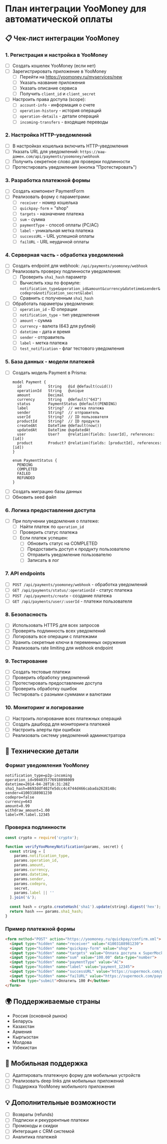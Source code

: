 # План интеграции YooMoney для автоматической оплаты

## 📋 Чек-лист интеграции YooMoney

### 1. Регистрация и настройка в YooMoney
- [ ] Создать кошелек YooMoney (если нет)
- [ ] Зарегистрировать приложение в YooMoney
  - [ ] Перейти на https://yoomoney.ru/myservices/new
  - [ ] Указать название приложения
  - [ ] Указать описание сервиса
  - [ ] Получить `client_id` и `client_secret`
- [ ] Настроить права доступа (scope):
  - [ ] `account-info` - информация о счете
  - [ ] `operation-history` - история операций
  - [ ] `operation-details` - детали операций
  - [ ] `incoming-transfers` - входящие переводы

### 2. Настройка HTTP-уведомлений
- [ ] В настройках кошелька включить HTTP-уведомления
- [ ] Указать URL для уведомлений: `https://ваш-домен.com/api/payments/yoomoney/webhook`
- [ ] Получить секретное слово для проверки подлинности
- [ ] Протестировать уведомления (кнопка "Протестировать")

### 3. Разработка платежной формы
- [ ] Создать компонент PaymentForm
- [ ] Реализовать форму с параметрами:
  - [ ] `receiver` - номер кошелька
  - [ ] `quickpay-form` = "shop"
  - [ ] `targets` - назначение платежа
  - [ ] `sum` - сумма
  - [ ] `paymentType` - способ оплаты (PC/AC)
  - [ ] `label` - уникальная метка платежа
  - [ ] `successURL` - URL успешной оплаты
  - [ ] `failURL` - URL неудачной оплаты

### 4. Серверная часть - обработка уведомлений
- [ ] Создать endpoint для webhook: `/api/payments/yoomoney/webhook`
- [ ] Реализовать проверку подлинности уведомления:
  - [ ] Проверить `sha1_hash` параметр
  - [ ] Вычислить хэш по формуле: `notification_type&operation_id&amount&currency&datetime&sender&codepro&notification_secret&label`
  - [ ] Сравнить с полученным `sha1_hash`
- [ ] Обработать параметры уведомления:
  - [ ] `operation_id` - ID операции
  - [ ] `notification_type` - тип уведомления
  - [ ] `amount` - сумма
  - [ ] `currency` - валюта (643 для рублей)
  - [ ] `datetime` - дата и время
  - [ ] `sender` - отправитель
  - [ ] `label` - метка платежа
  - [ ] `test_notification` - флаг тестового уведомления

### 5. База данных - модели платежей
- [ ] Создать модель Payment в Prisma:
  ```prisma
  model Payment {
    id            String   @id @default(cuid())
    operationId   String   @unique
    amount        Decimal
    currency      String   @default("643")
    status        PaymentStatus @default(PENDING)
    label         String?  // метка платежа
    sender        String?  // отправитель
    userId        String?  // ID пользователя
    productId     String?  // ID продукта
    createdAt     DateTime @default(now())
    updatedAt     DateTime @updatedAt
    user          User?    @relation(fields: [userId], references: [id])
    product       Product? @relation(fields: [productId], references: [id])
  }

  enum PaymentStatus {
    PENDING
    COMPLETED
    FAILED
    REFUNDED
  }
  ```
- [ ] Создать миграцию базы данных
- [ ] Обновить seed файл

### 6. Логика предоставления доступа
- [ ] При получении уведомления о платеже:
  - [ ] Найти платеж по `operation_id`
  - [ ] Проверить статус платежа
  - [ ] Если платеж успешен:
    - [ ] Обновить статус на COMPLETED
    - [ ] Предоставить доступ к продукту пользователю
    - [ ] Отправить уведомление пользователю
    - [ ] Записать в лог

### 7. API endpoints
- [ ] `POST /api/payments/yoomoney/webhook` - обработка уведомлений
- [ ] `GET /api/payments/status/:operationId` - статус платежа
- [ ] `POST /api/payments/create` - создание платежа
- [ ] `GET /api/payments/user/:userId` - платежи пользователя

### 8. Безопасность
- [ ] Использовать HTTPS для всех запросов
- [ ] Проверять подлинность всех уведомлений
- [ ] Логировать все операции с платежами
- [ ] Хранить секретные ключи в переменных окружения
- [ ] Реализовать rate limiting для webhook endpoint

### 9. Тестирование
- [ ] Создать тестовые платежи
- [ ] Проверить обработку уведомлений
- [ ] Протестировать предоставление доступа
- [ ] Проверить обработку ошибок
- [ ] Тестировать с разными суммами и валютами

### 10. Мониторинг и логирование
- [ ] Настроить логирование всех платежных операций
- [ ] Создать дашборд для мониторинга платежей
- [ ] Настроить алерты при ошибках
- [ ] Реализовать систему уведомлений администратора

## 🔧 Технические детали

### Формат уведомления YooMoney
```
notification_type=p2p-incoming
operation_id=904035776918098009
datetime=2014-04-28T16:31:28Z
sha1_hash=8693ddf402fe5dcc4c4744d466cabada2628148c
sender=41003188981230
codepro=false
currency=643
amount=0.99
withdraw_amount=1.00
label=YM.label.12345
```

### Проверка подлинности
```javascript
const crypto = require('crypto');

function verifyYooMoneyNotification(params, secret) {
  const string = [
    params.notification_type,
    params.operation_id,
    params.amount,
    params.currency,
    params.datetime,
    params.sender,
    params.codepro,
    secret,
    params.label || ''
  ].join('&');
  
  const hash = crypto.createHash('sha1').update(string).digest('hex');
  return hash === params.sha1_hash;
}
```

### Пример платежной формы
```html
<form method="POST" action="https://yoomoney.ru/quickpay/confirm.xml">
  <input type="hidden" name="receiver" value="41003188981230">
  <input type="hidden" name="quickpay-form" value="shop">
  <input type="hidden" name="targets" value="Оплата доступа к SuperMock">
  <input type="hidden" name="sum" value="100.00" data-type="number">
  <input type="hidden" name="paymentType" value="AC">
  <input type="hidden" name="label" value="payment_12345">
  <input type="hidden" name="successURL" value="https://supermock.com/payment/success">
  <input type="hidden" name="failURL" value="https://supermock.com/payment/fail">
  <button type="submit">Оплатить 100 ₽</button>
</form>
```

## 🌍 Поддерживаемые страны
- Россия (основной рынок)
- Беларусь
- Казахстан
- Армения
- Кыргызстан
- Молдова
- Узбекистан

## 📱 Мобильная поддержка
- [ ] Адаптировать платежную форму для мобильных устройств
- [ ] Реализовать deep links для мобильных приложений
- [ ] Поддержка YooMoney мобильного приложения

## 💡 Дополнительные возможности
- [ ] Возвраты (refunds)
- [ ] Подписки и рекуррентные платежи
- [ ] Промокоды и скидки
- [ ] Интеграция с CRM системой
- [ ] Аналитика платежей
